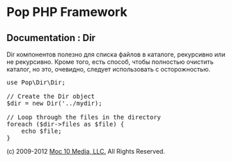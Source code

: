 Pop PHP Framework
=================

Documentation : Dir
-------------------

Dir компонентов полезно для списка файлов в каталоге, рекурсивно или не рекурсивно. Кроме того, есть способ, чтобы полностью очистить каталог, но это, очевидно, следует использовать с осторожностью.

<pre>
use Pop\Dir\Dir;

// Create the Dir object
$dir = new Dir('../mydir);

// Loop through the files in the directory
foreach ($dir->files as $file) {
    echo $file;
}
</pre>

(c) 2009-2012 [Moc 10 Media, LLC.](http://www.moc10media.com) All Rights Reserved.

